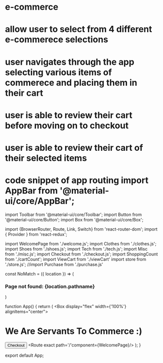 # e-commerce

# allow user to select from 4 different e-commerece selections
# user navigates through the app selecting various items of commerece and placing them in their cart
# user is able to review their cart before moving on to checkout
# user is able to review their cart of their selected items

# code snippet of app routing import AppBar from '@material-ui/core/AppBar';
import Toolbar from '@material-ui/core/Toolbar';
import Button from '@material-ui/core/Button';
import Box from '@material-ui/core/Box';

import {BrowserRouter, Route, Link, Switch} from 'react-router-dom';
import { Provider } from 'react-redux';

import WelcomePage from './welcome.js';
import Clothes from './clothes.js';
import Shoes from './shoes.js';
import Tech from './tech.js';
import Misc from './misc.js';
import Checkout from './checkout.js';
import ShoppingCount from './cartCount';
import ViewCart from './viewCart'
import store from './store.js';
//import Purchase from './purchase.js'


const NoMatch = ({ location }) => (
  <div>
    <h3>Page not found: {location.pathname}</h3>
  </div>
)

function App() {
  return (
    <Provider store={store}>
      <BrowserRouter>
      <AppBar position="relative">
        <Toolbar>
          <Box display="flex" width={'100%'} alignItems="center">
            <Box flexGrow={1}>
            <h1><Link to='/'>We Are Servants To Commerce :)</Link></h1>
            </Box>
            <Box>
              <Link to='/ViewCart'>
              <ShoppingCount/>
              </Link>
            </Box>
            <Box>
              <Link to= '/Checkout'>
              <Button>Checkout</Button>
              </Link>
              </Box>
            </Box>
        </Toolbar>
      </AppBar>
    <Switch>
    <Route exact path='/'component={WelcomePage}/>
    <Route path='/clothes' component={Clothes}/>
    <Route path='/shoes' component={Shoes}/>
    <Route path='/tech' component={Tech}/>
    <Route path='/misc' component={Misc}/>
    <Route path='/viewcart' component={ViewCart}/>
    <Route path='/checkout' component={Checkout}/>
    <Route component={NoMatch}/>
  </Switch>
  </BrowserRouter>
  </Provider>
  );
}

export default App;
